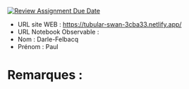 [![Review Assignment Due Date](https://classroom.github.com/assets/deadline-readme-button-22041afd0340ce965d47ae6ef1cefeee28c7c493a6346c4f15d667ab976d596c.svg)](https://classroom.github.com/a/zNKu7jDa)
- URL site WEB : https://tubular-swan-3cba33.netlify.app/
- URL Notebook Observable :
- Nom : Darle-Felbacq
- Prénom : Paul

# Remarques :
